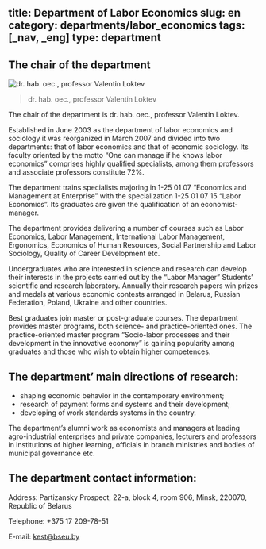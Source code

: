 title: Department of Labor Economics
slug: en
category: departments/labor_economics
tags: [_nav, _eng]
type: department
---

The chair of the department
---------------------------

![dr. hab. oec., professor Valentin Loktev](/img/content/depts/labor_economics.jpg)
>dr. hab. oec., professor Valentin Loktev

The chair of the department is dr. hab. oec., professor Valentin Loktev. 


Established in June 2003 as the department of labor economics and sociology it was reorganized in March 2007 and divided into two departments: that of labor economics and that of economic sociology. Its faculty oriented by the motto “One can manage if he knows labor economics” comprises highly qualified specialists, among them professors and associate professors constitute 72%. 

The department trains specialists majoring in 1-25 01 07 “Economics and Management at Enterprise” with the specialization 1-25 01 07 15 “Labor Economics”. Its graduates are given the qualification of an economist-manager. 

The department provides delivering a number of courses such as Labor Economics, Labor Management, International Labor Management, Ergonomics, Economics of Human Resources, Social Partnership and Labor Sociology, Quality of Career Development etc.

Undergraduates who are interested in science and research can develop their interests in the projects carried out by the “Labor Manager” Students’ scientific and research laboratory. Annually their research papers win prizes and medals at various economic contests arranged in Belarus, Russian Federation, Poland, Ukraine and other countries.  

Best graduates join master or post-graduate courses. The department provides master programs, both science- and practice-oriented ones. The practice-oriented master program “Socio-labor processes and their development in the innovative economy” is gaining popularity among graduates and those who wish to obtain higher competences. 

The department’ main directions of research: 
--------------------------------------------

-	shaping economic behavior in the contemporary environment;
-	research of payment forms and systems and their development;
-	developing of work standards systems in the country.

The department’s alumni work as economists and managers at leading agro-industrial enterprises and private companies, lecturers and professors in institutions of higher learning, officials in branch ministries and bodies of municipal governance etc.

The department contact information:
-----------------------------------

Address: Partizansky Prospect, 22-a, block 4, room 906, Minsk, 220070, Republic of Belarus

Telephone: +375 17 209-78-51

E-mail: <kest@bseu.by>